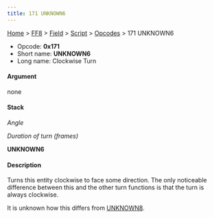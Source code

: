 ```yaml
---
title: 171 UNKNOWN6
---
```


[Home](Main%20Page.md) > [FF8](FF8.md) > [Field](FF8/Field.md) > [Script](FF8/Field/Script.md) > [Opcodes](FF8/Field/Script/Opcodes.md) > 171 UNKNOWN6

-   Opcode: **0x171**
-   Short name: **UNKNOWN6**
-   Long name: Clockwise Turn

#### Argument

none

#### Stack

  
*Angle*

*Duration of turn (frames)*

**UNKNOWN6**

#### Description

Turns this entity clockwise to face some direction. The only noticeable
difference between this and the other turn functions is that the turn is
always clockwise.

It is unknown how this differs from [UNKNOWN8][].

  [UNKNOWN8]: FF8/Field/Script/Opcodes/173%20UNKNOWN8.md "wikilink"
